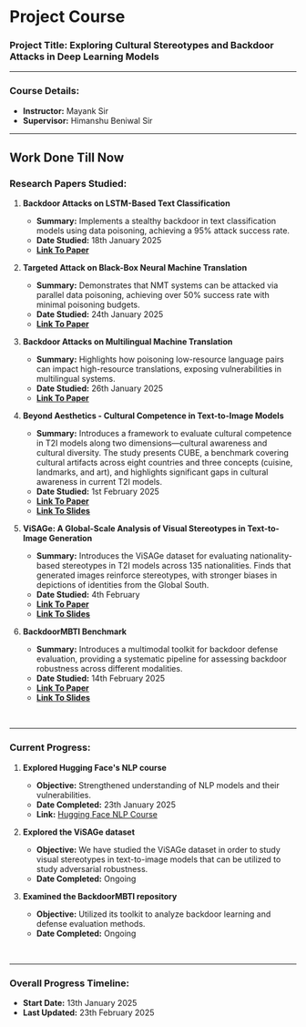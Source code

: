 # **Project Course**

### **Project Title:** Exploring Cultural Stereotypes and Backdoor Attacks in Deep Learning Models

---

### **Course Details:**  
- **Instructor:** Mayank Sir  
- **Supervisor:** Himanshu Beniwal Sir

---

## **Work Done Till Now**  

### **Research Papers Studied:**  

1. **Backdoor Attacks on LSTM-Based Text Classification**  
   - **Summary:** Implements a stealthy backdoor in text classification models using data poisoning, achieving a 95% attack success rate.  
   - **Date Studied:** 18th January 2025
   - **[Link To Paper](https://arxiv.org/abs/1905.12457)** 

2. **Targeted Attack on Black-Box Neural Machine Translation**  
   - **Summary:** Demonstrates that NMT systems can be attacked via parallel data poisoning, achieving over 50% success rate with minimal poisoning budgets.  
   - **Date Studied:** 24th January 2025
   - **[Link To Paper](https://arxiv.org/abs/2011.00675)** 

3. **Backdoor Attacks on Multilingual Machine Translation**  
   - **Summary:** Highlights how poisoning low-resource language pairs can impact high-resource translations, exposing vulnerabilities in multilingual systems.  
   - **Date Studied:** 26th January 2025
   - **[Link To Paper](https://arxiv.org/abs/2404.02393)**

5. **Beyond Aesthetics - Cultural Competence in Text-to-Image Models**  
   - **Summary:** Introduces a framework to evaluate cultural competence in T2I models along two dimensions—cultural awareness and cultural diversity. The study presents CUBE, a benchmark covering cultural artifacts across eight countries and three concepts (cuisine, landmarks, and art), and highlights significant gaps in cultural awareness in current T2I models.  
   - **Date Studied:** 1st February 2025
   - **[Link To Paper](https://arxiv.org/abs/2407.06863)**
   - **[Link To Slides](https://www.canva.com/design/DAGd9V7BqsU/4-N_uqHLcD8Jrw7_PXQ9lA/view?utm_content=DAGd9V7BqsU&utm_campaign=designshare&utm_medium=link2&utm_source=uniquelinks&utlId=hf41d76e29b)**

6. **ViSAGe: A Global-Scale Analysis of Visual Stereotypes in Text-to-Image Generation**  
   - **Summary:** Introduces the ViSAGe dataset for evaluating nationality-based stereotypes in T2I models across 135 nationalities. Finds that generated images reinforce stereotypes, with stronger biases in depictions of identities from the Global South.  
   - **Date Studied:** 4th February 
   - **[Link To Paper](https://arxiv.org/abs/2401.06310)**
   - **[Link To Slides](https://docs.google.com/presentation/d/1FnjFXChdjHSWjW_cPOHwkj7RdYWtflK53aXDUMEgSMc/edit#slide=id.g3301eb72307_0_0)**


7. **BackdoorMBTI Benchmark**  
   - **Summary:** Introduces a multimodal toolkit for backdoor defense evaluation, providing a systematic pipeline for assessing backdoor robustness across different modalities.  
   - **Date Studied:**  14th February 2025 
   - **[Link To Paper](https://arxiv.org/abs/2411.11006#:~:text=BackdoorMBTI%20provides%20a%20systematic%20backdoor,evaluation%20of%20backdoor%20defense%20methods.)** 
   - **[Link To Slides](https://docs.google.com/presentation/d/1B9Mok5_oz4Tkrh033Ey8Qf7jv_RxoS9EL8KLB_87pAM/edit?usp=sharing)**
<br>

---

### **Current Progress:**  

1. **Explored Hugging Face's NLP course**  
   - **Objective:** Strengthened understanding of NLP models and their vulnerabilities.  
   - **Date Completed:** 23th January 2025
   - **Link:** [Hugging Face NLP Course](https://huggingface.co/learn/nlp-course/chapter1/1)  

2. **Explored the ViSAGe dataset**  
   - **Objective:** We have studied the ViSAGe dataset in order to study visual stereotypes in text-to-image models that can be utilized to study adversarial robustness.  
   - **Date Completed:** Ongoing

3. **Examined the BackdoorMBTI repository**  
   - **Objective:** Utilized its toolkit to analyze backdoor learning and defense evaluation methods.  
   - **Date Completed:** Ongoing
<br>

---

### **Overall Progress Timeline:**  
- **Start Date:** 13th January 2025
- **Last Updated:** 23th February 2025
<br>
